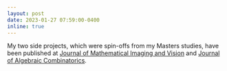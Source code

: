 ```yaml
---
layout: post
date: 2023-01-27 07:59:00-0400
inline: true
---
```


My two side projects, which were spin-offs from my Masters studies, have been published at [Journal of Mathematical Imaging and Vision](https://link.springer.com/article/10.1007/s10851-022-01137-4) and [Journal of Algebraic Combinatorics](https://link.springer.com/article/10.1007/s10801-022-01201-7).
